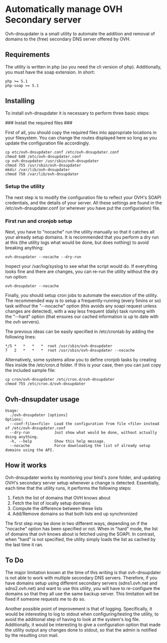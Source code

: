 # Automatically manage OVH Secondary server #

Ovh-dnsupdater is a small utility to automate the addition and removal of domains to the (free) secondary DNS server offered by OVH.

## Requirements ##

The utility is written in php (so you need the cli version of php). Additionally, you must have the soap extension. In short:

	php >= 5.1
	php-soap >= 5.1

## Installing ##

To install ovh-dnsupdater it is necessary to perform three basic steps:

### Install the required files ###

First of all, you should copy the required files into appropriate locations in your filesystem. You can change the routes displayed here so long as you update the configuration file accordingly.

	cp etc/ovh-dnsupdater.conf /etc/ovh-dnsupdater.conf
	chmod 640 /etc/ovh-dnsupdater.conf
	cp ovh-dnsupdater /usr/sbin/ovh-dnsupdater
	chmod 755 /usr/sbin/ovh-dnsupdater
	mkdir /var/lib/ovh-dnsupdater
	chmod 750 /var/lib/ovh-dnsupdater

### Setup the utility ###

The next step is to modify the configuration file to reflect your OVH's SOAPI credentials, and the details of your server. All these settings are found in the /etc/ovh-dnsupdater.conf (or wherever you have put the configuration) file.

### First run and cronjob setup ###

Next, you have to "nocache" run the utility manually so that it catches all your already setup domains. It is recommended that you perform a dry run at this (the utility logs what would be done, but does nothing) to avoid breaking anything:

	ovh-dnsupdater --nocache --dry-run

Inspect your /var/log/syslog to see what the script would do. If everything looks fine and there are changes, you can re-run the utility without the dry run option:

	ovh-dnsupdater --nocache

Finally, you should setup cron jobs to automate the execution of the utility. The recommended way is to setup a frequently-running (every 5mins or so) task *without* the "--nocache" option (this avoids any soapi request unless changes are detected), with a way less frequent (daily) task running with the "--hard" option (that ensures our cached information is up to date with the ovh servers).

The previous ideas can be easily specified in /etc/crontab by adding the following lines:

	*/5	*	*	*	*  root /usr/sbin/ovh-dnsupdater
	7	2	*	*	*  root /usr/sbin/ovh-dnsupdater --nocache

Alternatively, some systems allow you to define cronjob tasks by creating files inside the /etc/cron.d folder. If this is your case, then you can just copy the included sample file:

	cp cron/ovh-dnsupdater /etc/cron.d/ovh-dnsupdater
	chmod 755 /etc/cron.d/ovh-dnsupdater

## Ovh-dnsupdater usage ##

	Usage: 
	  ./ovh-dnsupdater [options]
	Options:
	  --conf-file=<file>  Load the configuration from file <file> instead of /etc/ovh-dnsupdater.conf
	  --dry-run           Just show what would be done, without actually doing anything.
	  -h, --help          Show this help message.
	  --nocache           Force downloading the list of already setup domains using the API.

## How it works ##

Ovh-dnsupdater works by monitoring your bind's zone folder, and updating OVH's secondary server setup whenever a change is detected. Essentially, each time that the utility runs, it performs the following steps:

 1. Fetch the list of domains that OVH knows about
 2. Fetch the list of locally setup domains
 3. Compute the difference between these lists
 4. Add/Remove domains so that both lists end up synchronized

The first step may be done in two different ways, depending on if the "nocache" option has been specified or not. When in "hard" mode, the list of domains that ovh knows about is fetched using the SOAPI. In contrast, when "hard" is not specified, the utility simply loads the list as cached by the last time it ran.

## To Do ##

The major limitation known at the time of this writing is that ovh-dnsupdater is not able to work with multiple secondary DNS servers. Therefore, if you have domains setup using different secondary servers (sdns1.ovh.net and sdns2.ovh.net) and want to use this utility, you will have to re-configure the domains so that they all use the same backup server. This limitation will be fixed if someone requests me to do so.

Another possible point of improvement is that of logging. Specifically, it would be interesting to log to stdout when configuring/testing the utility, to avoid the additional step of having to look at the system's log file. Additionally, it would be interesting to give a configuration option that made the utility output any changes done to stdout, so that the admin is notified by the resulting cron mail.

